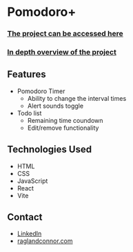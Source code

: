 # Pomodoro+

### [The project can be accessed here](https://pomodoro-plus-qc99zqf4l-connor-raglands-projects.vercel.app/)

### [In depth overview of the project](https://www.raglandconnor.com/projects/todo-list)

## Features

-   Pomodoro Timer
    -   Ability to change the interval times
    -   Alert sounds toggle
-   Todo list
    -   Remaining time coundown
    -   Edit/remove functionality

## Technologies Used

-   HTML
-   CSS
-   JavaScript
-   React
-   Vite

## Contact

-   [LinkedIn](https://www.linkedin.com/in/raglandconnor/)
-   [raglandconnor.com](https://raglandconnor.com/)
